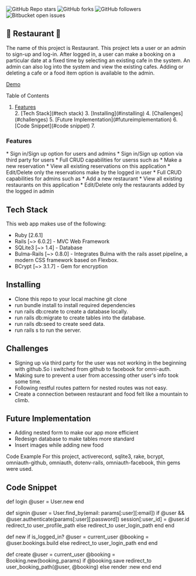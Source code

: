 ![GitHub Repo stars](https://img.shields.io/github/stars/nabilhayet/Restaurant) ![GitHub forks](https://img.shields.io/github/forks/nabilhayet/Restaurant) ![GitHub followers](https://img.shields.io/github/followers/nabilhayet) ![Bitbucket open issues](https://img.shields.io/bitbucket/issues/nabilhayet/Restaurant)                                          
   ## :jack_o_lantern: Restaurant :jack_o_lantern:
                                                      
The name of this project is Restaurant. This project lets a user or an admin to sign-up and log-in. After logged in, a user can make a booking on a particular date at a fixed time by selecting an existing cafe in the system. An admin can also log into the system and view the existing cafes. Adding or deleting a cafe or a food item option is available to the admin.

<a href="https://www.youtube.com/watch?v=UWaRqHpO8fU&t=2s">Demo</a>

Table of Contents
<ol>
   <li><a id="user-content-features" href="#features">Features</a></li>
 2. [Tech Stack](#tech stack)
 3. [Installing](#installing)
 4. [Challenges](#challenges)
 5. [Future Implementation](#futureimplementation)
 6. [Code Snippet](#code snippet)
 7. </ol>
                               
<h3><a class="anchor" aria-hidden="true" href="#features"></a>Features</h3>
* Sign in/Sign up option for users and admins
* Sign in/Sign up option via third party for users
* Full CRUD capabilities for userss such as
* Make a new reservation
* View all existing reservations on this application
* Edit/Delete only the reservations make by the logged in user
* Full CRUD capabilities for admins such as
* Add a new restaurant
* View all existing restaurants on this application
* Edit/Delete only the restaurants added by the logged in admin

## Tech Stack
This web app makes use of the following:

* Ruby [2.6.1]
* Rails [~> 6.0.2] - MVC Web Framework
* SQLite3 [~> 1.4] - Database
* Bulma-Rails [~> 0.8.0] - Integrates Bulma with the rails asset pipeline, a modern CSS framework based on Flexbox.
* BCrypt [~> 3.1.7] - Gem for encryption

## Installing
* Clone this repo to your local machine git clone <this-repo-url>
* run bundle install to install required dependencies
* run rails db:create to create a database locally.
* run rails db:migrate to create tables into the database.
* run rails db:seed to create seed data.
* run rails s to run the server.
        
## Challenges
* Signing up via third party for the user was not working in the beginning with github.So i switched from github to facebook for omni-auth.
* Making sure to prevent a user from accessing other user's info took some time.
* Following restful routes pattern for nested routes was not easy.
* Create a connection between restaurant and food felt like a mountain to climb.

## Future Implementation
* Adding nested form to make our app more efficient
* Redesign database to make tables more standard
* Insert images while adding new food

Code Example For this project, activerecord, sqlite3, rake, bcrypt, omniauth-github, omniauth, dotenv-rails, omniauth-facebook, thin gems were used.

## Code Snippet

def login
 @user = User.new 
end 

def signin
 @user = User.find_by(email: params[:user][:email])
  if @user && @user.authenticate(params[:user][:password])
   session[:user_id] = @user.id
   redirect_to user_profile_path
  else 
   redirect_to user_login_path 
  end 
end 

def new 
 if is_logged_in?
  @user = current_user 
  @booking = @user.bookings.build
 else 
  redirect_to user_login_path 
 end 
end 

def create
 @user = current_user 
 @booking = Booking.new(booking_params)
 if @booking.save
  redirect_to user_booking_path(@user, @booking)
 else
  render :new
 end
end



